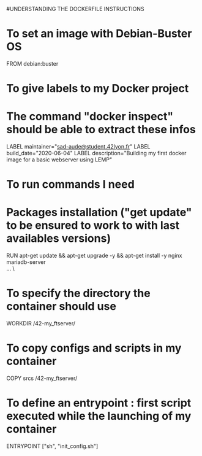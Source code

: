 #UNDERSTANDING THE DOCKERFILE INSTRUCTIONS

# To set an image with Debian-Buster OS
FROM debian:buster

# To give labels to my Docker project
# The command "docker inspect" should be able to extract these infos
LABEL maintainer="sad-aude@student.42lyon.fr"
LABEL build_date="2020-06-04"
LABEL description="Building my first docker image for a basic webserver using LEMP"

# To run commands I need
# Packages installation ("get update" to be ensured to work to with last availables versions)
RUN apt-get update && apt-get upgrade -y && apt-get install -y nginx \
                                                               mariadb-server \
                                                               ... \
                                            
# To specify the directory the container should use
WORKDIR /42-my_ftserver/

# To copy configs and scripts in my container
COPY srcs /42-my_ftserver/

# To define an entrypoint : first script executed while the launching of my container
ENTRYPOINT ["sh", "init_config.sh"]